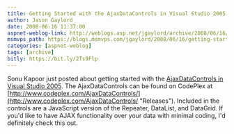```yaml
---
title: Getting Started with the AjaxDataControls in Visual Studio 2005
author: Jason Gaylord
date: 2008-06-16 11:37:00
aspnet-weblog-link: http://weblogs.asp.net/jgaylord/archive/2008/06/16/getting-started-with-the-ajaxdatacontrols-in-visual-studio-2005.aspx
msmvps_path: https://blogs.msmvps.com/jgaylord/2008/06/16/getting-started-with-the-ajaxdatacontrols-in-visual-studio-2005/
categories: [aspnet-weblog]
tags: [archive]
bitly: https://bit.ly/2Ts9Flp
---
```


Sonu Kapoor just posted about getting started with the [AjaxDataControls in Visual Studio 2005](http://dotnetslackers.com/Community/blogs/sonukapoor/archive/2008/06/13/ajaxdatacontrols-adc-faq-how-to-get-started-with-the-ajaxdatacontrols-with-visual-studio-2005.aspx). The AjaxDataControls can be found on CodePlex at [http://www.codeplex.com/AjaxDataControls/](http://www.codeplex.com/AjaxDataControls/ "Releases"). Included in the controls are a JavaScript version of the Repeater, DataList, and DataGrid. If you'd like to have AJAX functionality over your data with minimal coding, I'd definitely check this out.